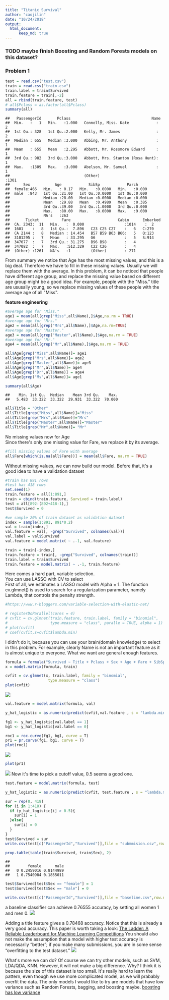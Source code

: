 ```yaml
---
title: "Titanic Survival"
author: "caojilin"
date: "10/24/2018"
output:
  html_document:
      keep_md: true
---
```


### TODO maybe finish Boosting and Random Forests models on this dataset?



### Problem 1

```r
test = read.csv("test.csv")
train = read.csv("train.csv")
train.label = train$Survived
train.feature = train[,-2]
all = rbind(train.feature, test)
# all$Pclass = as.factor(all$Pclass)
summary(all)
```

```
##   PassengerId       Pclass                                    Name     
##  Min.   :   1   Min.   :1.000   Connolly, Miss. Kate            :   2  
##  1st Qu.: 328   1st Qu.:2.000   Kelly, Mr. James                :   2  
##  Median : 655   Median :3.000   Abbing, Mr. Anthony             :   1  
##  Mean   : 655   Mean   :2.295   Abbott, Mr. Rossmore Edward     :   1  
##  3rd Qu.: 982   3rd Qu.:3.000   Abbott, Mrs. Stanton (Rosa Hunt):   1  
##  Max.   :1309   Max.   :3.000   Abelson, Mr. Samuel             :   1  
##                                 (Other)                         :1301  
##      Sex           Age            SibSp            Parch      
##  female:466   Min.   : 0.17   Min.   :0.0000   Min.   :0.000  
##  male  :843   1st Qu.:21.00   1st Qu.:0.0000   1st Qu.:0.000  
##               Median :28.00   Median :0.0000   Median :0.000  
##               Mean   :29.88   Mean   :0.4989   Mean   :0.385  
##               3rd Qu.:39.00   3rd Qu.:1.0000   3rd Qu.:0.000  
##               Max.   :80.00   Max.   :8.0000   Max.   :9.000  
##               NA's   :263                                     
##       Ticket          Fare                     Cabin      Embarked
##  CA. 2343:  11   Min.   :  0.000                  :1014    :  2   
##  1601    :   8   1st Qu.:  7.896   C23 C25 C27    :   6   C:270   
##  CA 2144 :   8   Median : 14.454   B57 B59 B63 B66:   5   Q:123   
##  3101295 :   7   Mean   : 33.295   G6             :   5   S:914   
##  347077  :   7   3rd Qu.: 31.275   B96 B98        :   4           
##  347082  :   7   Max.   :512.329   C22 C26        :   4           
##  (Other) :1261   NA's   :1         (Other)        : 271
```

From summary we notice that Age has the most missing values, and this is a big deal. Therefore we have to fill in these missing values. Usually we will replace them with the average. In this problem, it can be noticed that people have different age group, and replace the missing value based on different age group might be a good idea. For example, people with the "Miss." title are ususally young, so we replace missing values of these people with the average age of all "Miss".

**feature engineering**


```r
#average age for "Miss."
age1 = mean(all[grep("Miss",all$Name),]$Age,na.rm = TRUE)
#average age for "Mrs."
age2 = mean(all[grep("Mrs",all$Name),]$Age,na.rm=TRUE)
#average age for "Master."
age3 = mean(all[grep("Master",all$Name),]$Age,na.rm = TRUE)
#average age for "Mr."
age4 = mean(all[grep("Mr",all$Name),]$Age,na.rm = TRUE)

all$Age[grep("Miss",all$Name)]= age1
all$Age[grep("Mrs",all$Name)]= age2
all$Age[grep("Master",all$Name)]= age3
all$Age[grep("Mr",all$Name)]= age4
all$Age[grep("Dr",all$Name)] = age4
all$Age[grep("Ms",all$Name)]= age1

summary(all$Age)
```

```
##    Min. 1st Qu.  Median    Mean 3rd Qu.    Max. 
##   5.483  33.322  33.322  29.931  33.322  70.000
```

```r
all$Title = "Other"
all$Title[grep("Miss",all$Name)]="Miss"
all$Title[grep("Mrs",all$Name)]="Mrs"
all$Title[grep("Master",all$Name)]="Master"
all$Title[grep("Mr",all$Name)]= "Mr"
```

No missing values now for Age  
Since there's only one missing value for Fare, we replace it by its average.


```r
#fill missing values of Fare with average
all$Fare[which(is.na(all$Fare))] = mean(all$Fare, na.rm = TRUE)
```

Without missing values, we can now build our model. Before that, it's a good idea to have a validation dataset


```r
#train has 891 rows
#test has 418 rows
set.seed(1)
train.feature = all[1:891,]
train = cbind(train.feature, Survived = train.label)
test = all[892:(892+418-1),]
test$Survived = 0

#we sample 20% of train dataset as validation dataset
index = sample(1:891, 891*0.2)
val = train[index,]
val.feature = val[, -grep("Survived", colnames(val))]
val.label = val$Survived
val.feature = model.matrix( ~ .-1, val.feature)

train = train[-index,]
train.feature = train[, -grep("Survived", colnames(train))]
train.label = train$Survived
train.feature = model.matrix( ~ .-1, train.feature)
```

Here comes a hard part, variable selection.  
You can use LASSO with CV to select  
First of all, we estimates a LASSO model with Alpha = 1. The function cv.glmnet() is used to search for a regularization parameter, namely Lambda, that controls the penalty strength.


```r
#https://www.r-bloggers.com/variable-selection-with-elastic-net/

# registerDoParallel(cores = 4)
# cvfit = cv.glmnet(train.feature, train.label, family = "binomial",
#                   type.measure = "class", paralle = TRUE, alpha = 1)
# plot(cvfit)
# coef(cvfit,s=cvfit$lambda.min)
```

I didn't do it, because you can use your brain(domain knowledge) to select in this problem. For example, clearly Name is not an important feature as it is almost unique to everyone. What we want are general enough features.


```r
formula = formula("Survived ~ Title + Pclass + Sex + Age + Fare + SibSp + Parch")
x = model.matrix(formula, train)

cvfit = cv.glmnet(x, train.label, family = "binomial",
                   type.measure = "class")
plot(cvfit)
```

![](Titanic_Survival_files/figure-html/unnamed-chunk-6-1.png)<!-- -->

```r
val.feature = model.matrix(formula, val)

y_hat_logistic = as.numeric(predict(cvfit,val.feature , s = "lambda.min", type = "response"))

fg1 <- y_hat_logistic[val.label == 1]
bg1 <- y_hat_logistic[val.label == 0]

roc1 = roc.curve(fg1, bg1, curve = T)
pr1 = pr.curve(fg1, bg1, curve = T)
plot(roc1)
```

![](Titanic_Survival_files/figure-html/unnamed-chunk-6-2.png)<!-- -->

```r
plot(pr1)
```

![](Titanic_Survival_files/figure-html/unnamed-chunk-6-3.png)<!-- -->
Now it's time to pick a cutoff value, 0.5 seems a good one.


```r
test.feature = model.matrix(formula, test)

y_hat_logistic = as.numeric(predict(cvfit, test.feature , s = "lambda.min", type = "response"))

sur = rep(0, 418)
for (i in 1:418) {
  if (y_hat_logistic[i] > 0.5){
    sur[i] = 1
  }else{
    sur[i] = 0
  }
}
test$Survived = sur
write.csv(test[c("PassengerId","Survived")],file = "submmision.csv",row.names = FALSE)
```


```r
prop.table(table(train$Survived, train$Sex), 2)
```

```
##    
##        female      male
##   0 0.2459016 0.8144989
##   1 0.7540984 0.1855011
```

```r
test$Survived[test$Sex == "female"] = 1
test$Survived[test$Sex == "male"] = 0

write.csv(test[c("PassengerId","Survived")],file = "baseline.csv",row.names = FALSE)
```

a baseline classifier can achieve 0.76555 accuracy, by setting all women 1 and men 0.
![](baseline.png)

Adding a title feature gives a 0.78468 accuracy. Notice that this is already a very good accuracy. This paper is worth taking a look: [The Ladder: A Reliable Leaderboard for Machine Learning Competitions](https://arxiv.org/abs/1502.04585)
You should also not make the assumption that a model with higher test accuracy is necessarily “better”; if you make many submissions, you are in some sense “overfitting to the test dataset.”
![](logistic.png)

What's more we can do? Of course we can try other models, such as SVM, LDA/QDA, KNN. However, it will not make a big difference. Why? I think it is because the size of this dataset is too small. It's really hard to learn the pattern, even though we use more complicated model, as we will prabably overfit the data. 
The only models I would like to try are models that have low variance such as Random Forests, bagging, and boosting maybe.
[boosting has low variance](https://www.quora.com/What-effect-does-boosting-have-on-bias-and-variance)
